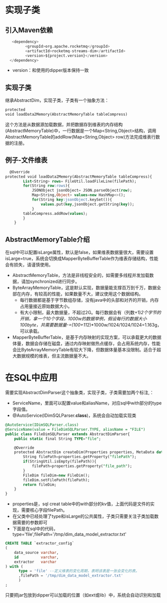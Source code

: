 # 实现子类

## 引入Maven依赖

```sql
   <dependency>
         <groupId>org.apache.rocketmq</groupId>
         <artifactId>rocketmq-streams-dim</artifactId>
         <version>${project.version}</version>
  </dependency>
```

- version：和使用的dipper版本保持一致

## 实现子类

继承AbstractDim，实现子类，子类有一个抽象方法：

```sql
protected
void loadData2Memory(AbstractMemoryTable tableCompress)
```

这个方法是从数据源加载数据，并把数据存到维表的内存结构(AbstractMemoryTable)中，一行数据是一个Map<String,Object>结构，调用AbstractMemoryTable的addRow(Map<String,Object> row)方法完成维表行数据的注册。

## 例子-文件维表

```sql
  @Override
protected void loadData2Memory(AbstractMemoryTable tableCompress){
        List<String> rows= FileUtil.loadFileLine(filePath);
        for(String row:rows){
            JSONObject jsonObject= JSON.parseObject(row);
            Map<String,Object> values=new HashMap<>();
            for(String key:jsonObject.keySet()){
                values.put(key,jsonObject.getString(key));
            }
        tableCompress.addRow(values);
        }
    }
```

## AbstractMemoryTable介绍

在sql中可以配置isLarge属性，默认是false，如果维表数据量很大，需要设置isLarge=true，系统会切换成MapperByteBufferTable作为维表存储结构，性能会有损失，请谨慎使用。

- AbstractMemoryTable，方法是非线程安全的，如需要多线程并发加载数据，请加synchronized进行同步。
- ByteArrayMemoryTable，这是默认实现，数据量能支撑百万到千万，数据全部在内存，有较高的性能，如果数量不大，建议使用这个数据结构。
    - 每行数据都是基于字节数组存储，没有java中的头部和对齐的开销，内存占用量接近原始数据大小。
    - 有大小限制，最大数据量，不超过2G。每行数据会有（列数+1)*2个字节的开销，拿一个10个字段，1000w的数据举例，假设每行的数据大小100byte，共需要数据量-=(100+11*2)*1000w/1024/1024/1024=1.163g，可以承载。
- MapperByteBufferTable，是基于内存映射的实现方案，可以承载更大的数据体量，数据会存储在磁盘，通过内存映射做热点缓存，会占用系统内存，性能会比ByteArrayMemoryTable有较大下降，但数据体量基本没限制。适合于超大数据规模的维表，但主流数据量不大。

# 在SQL中应用

需要实现AbstractDimParser这个抽象类，实现子类，子类需要加两个标注,：

- ServiceName，里面可以配置value和aliasName，对应sql中with部分的type字段值。
- @AutoService(IDimSQLParser.**class**)，系统会自动加载实现类

```sql
@AutoService(IDimSQLParser.class)
@ServiceName(value = FileDimSQLParser.TYPE, aliasName = "FILE")
public class FileDimSQLParser extends AbstractDimParser{
    public static final String TYPE="file";

    @Override
    protected AbstractDim createDim(Properties properties, MetaData data) {
        String filePath=properties.getProperty("filePath");
        if(StringUtil.isEmpty(filePath)){
            filePath=properties.getProperty("file_path");
        }
        FileDim fileDim=new FileDim();
        fileDim.setFilePath(filePath);
        return fileDim;
    }
}

```

- properties是，sql creat table中的with部分的kv值，上面代码是文件的实现，需要核心字段filePath。
- 在父类中已经处理了type和isLarge的公共属性，子类只需要关注子类加载数据需要的参数即可
- 下面是在sql中的代码，type='file',filePath='/tmp/dim_data_model_extractor.txt'

```sql
CREATE TABLE `extractor_config`
(
    data_source varchar,
    id          varchar,
    extractor   varchar
) with (
      type = 'file' --定义维表的变化周期，表明该表是一张会变化的表。
      ,filePath = '/tmp/dim_data_model_extractor.txt'
      )
;
```

只要把jar包放到dipper可以加载的位置（如ext或lib）中，系统会自动识别和加载  
